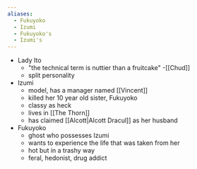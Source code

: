 ```yaml
---
aliases:
  - Fukuyoko
  - Izumi
  - Fukuyoko's
  - Izumi's
---
```

- Lady Ito
	- "the technical term is nuttier than a fruitcake" -[[Chud]]
	- split personality
- Izumi
	- model, has a manager named [[Vincent]]
	- killed her 10 year old sister, Fukuyoko
	- classy as heck
	- lives in [[The Thorn]]
	- has claimed [[Alcott|Alcott Dracul]] as her husband
- Fukuyoko
	- ghost who possesses Izumi
	- wants to experience the life that was taken from her
	- hot but in a trashy way
	- feral, hedonist, drug addict